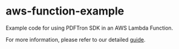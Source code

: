 # aws-function-example
Example code for using PDFTron SDK in an AWS Lambda Function.

For more information, please refer to our detailed [guide](https://www.pdftron.com/ddocumentation/python/get-started/python3/linux/).

